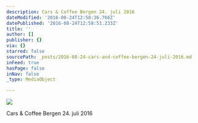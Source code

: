 ```yaml
---
description: Cars & Coffee Bergen 24. juli 2016
dateModified: '2016-08-24T12:58:36.766Z'
datePublished: '2016-08-24T12:58:51.233Z'
title: ''
author: []
publisher: {}
via: {}
starred: false
sourcePath: _posts/2016-08-24-cars-and-coffee-bergen-24-juli-2016.md
inFeed: true
hasPage: false
inNav: false
_type: MediaObject

---
```

![](https://the-grid-user-content.s3-us-west-2.amazonaws.com/3aeecc48-5e0e-4b0d-ade3-1e60260e7664.jpg)

Cars & Coffee Bergen 24\. juli 2016